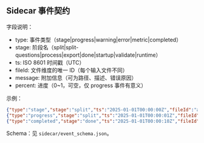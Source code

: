 ## Sidecar 事件契约

字段说明：
- type: 事件类型（stage|progress|warning|error|metric|completed）
- stage: 阶段名（split|split-questions|process|export|done|startup|validate|runtime）
- ts: ISO 8601 时间戳（UTC）
- fileId: 文件维度的唯一 ID（每个输入文件不同）
- message: 附加信息（可为路径、描述、错误原因）
- percent: 进度（0~1，可空，仅 progress 事件有意义）

示例：
```json
{"type":"stage","stage":"split","ts":"2025-01-01T00:00:00Z","fileId":"abc","message":"start split","percent":null}
{"type":"progress","stage":"split","ts":"2025-01-01T00:00:01Z","fileId":"abc","message":null,"percent":0.5}
{"type":"completed","stage":"done","ts":"2025-01-01T00:00:10Z","fileId":"abc","message":"/path/to/workdir","percent":null}
```

Schema：见 `sidecar/event_schema.json`。



